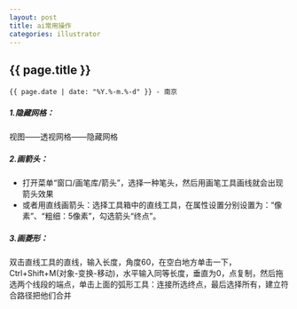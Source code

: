 ```yaml
---
layout: post
title: ai常用操作
categories: illustrator
---
```


## {{ page.title }}

`{{ page.date | date: "%Y.%-m.%-d" }} - 南京`

##### 1.隐藏网格：  
视图——透视网格——隐藏网格

##### 2.画箭头：    
* 打开菜单“窗口/画笔库/箭头”，选择一种笔头，然后用画笔工具画线就会出现箭头效果
* 或者用直线画箭头：选择工具箱中的直线工具，在属性设置分别设置为：“像素”、“粗细：5像素”，勾选箭头“终点”。

##### 3.画菱形：  
双击直线工具的直线，输入长度，角度60，在空白地方单击一下，Ctrl+Shift+M(对象-变换-移动)，水平输入同等长度，垂直为0，点复制，然后拖选两个线段的端点，单击上面的弧形工具：连接所选终点，最后选择所有，建立符合路径把他们合并